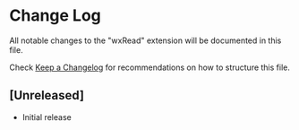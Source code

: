 # Change Log

All notable changes to the "wxRead" extension will be documented in this file.

Check [Keep a Changelog](http://keepachangelog.com/) for recommendations on how to structure this file.

## [Unreleased]

- Initial release